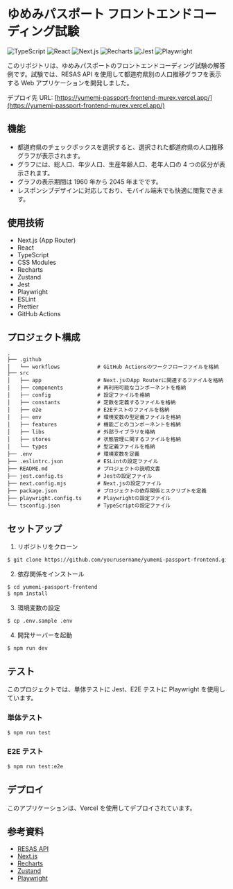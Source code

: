 # ゆめみパスポート フロントエンドコーディング試験

![TypeScript](https://img.shields.io/badge/-TypeScript-007ACC?style=flat-square&logo=typescript&logoColor=white)
![React](https://img.shields.io/badge/-React-45b8d8?style=flat-square&logo=react&logoColor=white)
![Next.js](https://img.shields.io/badge/-Next.js-000000?style=flat-square&logo=next.js&logoColor=white)
![Recharts](https://img.shields.io/badge/-Recharts-22ADF6?style=flat-square&logo=recharts&logoColor=white)
![Jest](https://img.shields.io/badge/-Jest-C21325?style=flat-square&logo=jest&logoColor=white)
![Playwright](https://img.shields.io/badge/-Playwright-2EAD33?style=flat-square&logo=playwright&logoColor=white)

このリポジトリは、ゆめみパスポートのフロントエンドコーディング試験の解答例です。試験では、RESAS API を使用して都道府県別の人口推移グラフを表示する Web アプリケーションを開発しました。

デプロイ先 URL: [https://yumemi-passport-frontend-murex.vercel.app/](https://yumemi-passport-frontend-murex.vercel.app/)

## 機能

- 都道府県のチェックボックスを選択すると、選択された都道府県の人口推移グラフが表示されます。
- グラフには、総人口、年少人口、生産年齢人口、老年人口の 4 つの区分が表示されます。
- グラフの表示期間は 1960 年から 2045 年までです。
- レスポンシブデザインに対応しており、モバイル端末でも快適に閲覧できます。

## 使用技術

- Next.js (App Router)
- React
- TypeScript
- CSS Modules
- Recharts
- Zustand
- Jest
- Playwright
- ESLint
- Prettier
- GitHub Actions

## プロジェクト構成

```
.
├── .github
│   └── workflows            # GitHub Actionsのワークフローファイルを格納
├── src
│   ├── app                  # Next.jsのApp Routerに関連するファイルを格納
│   ├── components           # 再利用可能なコンポーネントを格納
│   ├── config               # 設定ファイルを格納
│   ├── constants            # 定数を定義するファイルを格納
│   ├── e2e                  # E2Eテストのファイルを格納
│   ├── env                  # 環境変数の型定義ファイルを格納
│   ├── features             # 機能ごとのコンポーネントを格納
│   ├── libs                 # 外部ライブラリを格納
│   ├── stores               # 状態管理に関するファイルを格納
│   └── types                # 型定義ファイルを格納
├── .env                     # 環境変数を定義
├── .eslintrc.json           # ESLintの設定ファイル
├── README.md                # プロジェクトの説明文書
├── jest.config.ts           # Jestの設定ファイル
├── next.config.mjs          # Next.jsの設定ファイル
├── package.json             # プロジェクトの依存関係とスクリプトを定義
├── playwright.config.ts     # Playwrightの設定ファイル
└── tsconfig.json            # TypeScriptの設定ファイル
```

## セットアップ

1. リポジトリをクローン

```bash
$ git clone https://github.com/yourusername/yumemi-passport-frontend.git
```

2. 依存関係をインストール

```bash
$ cd yumemi-passport-frontend
$ npm install
```

3. 環境変数の設定

```bash
$ cp .env.sample .env
```

4. 開発サーバーを起動

```bash
$ npm run dev
```

## テスト

このプロジェクトでは、単体テストに Jest、E2E テストに Playwright を使用しています。

### 単体テスト

```bash
$ npm run test
```

### E2E テスト

```bash
$ npm run test:e2e
```

## デプロイ

このアプリケーションは、Vercel を使用してデプロイされています。

## 参考資料

- [RESAS API](https://opendata.resas-portal.go.jp/)
- [Next.js](https://nextjs.org/)
- [Recharts](https://recharts.org/)
- [Zustand](https://github.com/pmndrs/zustand)
- [Playwright](https://playwright.dev/)
